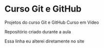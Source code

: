 # Curso Git e GitHub
 Projetos do curso Git e GitHub Curso em Vídeo

 Repositório criado durante a aula

Essa linha eu alterei diretamente no site
